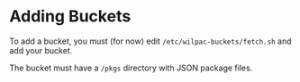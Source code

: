# Adding Buckets

To add a bucket, you must (for now) edit `/etc/wilpac-buckets/fetch.sh` and add your bucket.

The bucket must have a `/pkgs` directory with JSON package files.